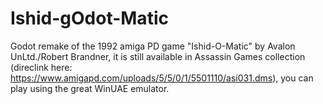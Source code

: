 # Ishid-gOdot-Matic
Godot remake of the 1992 amiga PD game "Ishid-O-Matic" by Avalon UnLtd./Robert Brandner, it is still available in Assassin Games collection (direclink here: https://www.amigapd.com/uploads/5/5/0/1/5501110/asi031.dms), you can play using the great WinUAE emulator.


